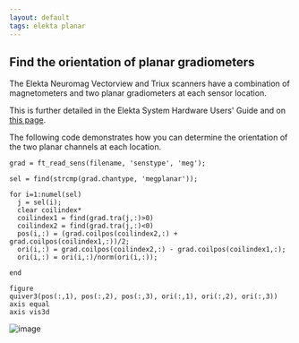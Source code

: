 ```yaml
---
layout: default
tags: elekta planar
---
```


## Find the orientation of planar gradiometers

The Elekta Neuromag Vectorview and Triux scanners have a combination of magnetometers and two planar gradiometers at each sensor location.

This is further detailed in the Elekta System Hardware Users' Guide and on [this page](http://imaging.mrc-cbu.cam.ac.uk/meg/VectorviewDescription#Magsgrads). 

The following code demonstrates how you can determine the orientation of the two planar channels at each location.

    

	
	grad = ft_read_sens(filename, 'senstype', 'meg');
	
	sel = find(strcmp(grad.chantype, 'megplanar'));
	
	for i=1:numel(sel)
	  j = sel(i);
	  clear coilindex*
	  coilindex1 = find(grad.tra(j,:)>0)
	  coilindex2 = find(grad.tra(j,:)<0)
	  pos(i,:) = (grad.coilpos(coilindex2,:) + grad.coilpos(coilindex1,:))/2;
	  ori(i,:) = grad.coilpos(coilindex2,:) - grad.coilpos(coilindex1,:);
	  ori(i,:) = ori(i,:)/norm(ori(i,:));
	  
	end
	  
	figure
	quiver3(pos(:,1), pos(:,2), pos(:,3), ori(:,1), ori(:,2), ori(:,3))
	axis equal
	axis vis3d

![image](/media/example/planar_orientation.png)
